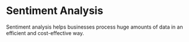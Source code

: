 # Sentiment Analysis
 Sentiment analysis helps businesses process huge amounts of data in an efficient and cost-effective way.

